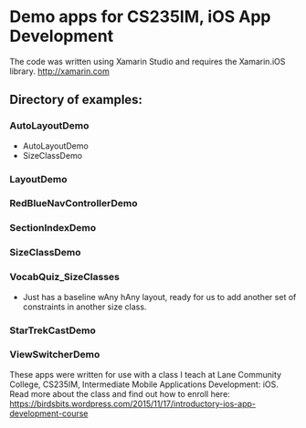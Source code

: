 # Demo apps for CS235IM, iOS App Development

The code was written using Xamarin Studio and requires the Xamarin.iOS library.  http://xamarin.com

## Directory of examples:
### AutoLayoutDemo
- AutoLayoutDemo
- SizeClassDemo

### LayoutDemo

### RedBlueNavControllerDemo

### SectionIndexDemo

### SizeClassDemo

### VocabQuiz_SizeClasses
- Just has a baseline wAny hAny layout, ready for us to add another set of constraints in another size class.

### StarTrekCastDemo

### ViewSwitcherDemo


These apps were written for use with a class I teach at Lane Community College,
CS235IM, Intermediate Mobile Applications Development: iOS.
Read more about the class and find out how to enroll here:
https://birdsbits.wordpress.com/2015/11/17/introductory-ios-app-development-course
